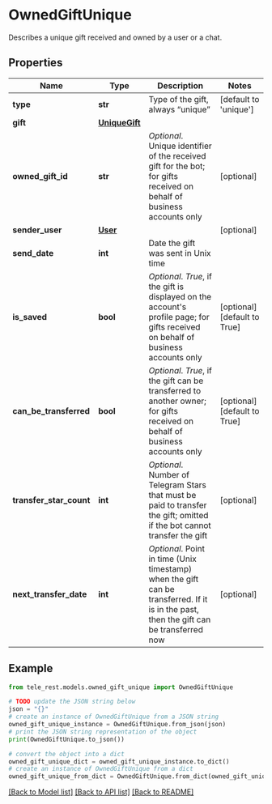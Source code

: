 # OwnedGiftUnique

Describes a unique gift received and owned by a user or a chat.

## Properties

Name | Type | Description | Notes
------------ | ------------- | ------------- | -------------
**type** | **str** | Type of the gift, always “unique” | [default to 'unique']
**gift** | [**UniqueGift**](UniqueGift.md) |  | 
**owned_gift_id** | **str** | *Optional*. Unique identifier of the received gift for the bot; for gifts received on behalf of business accounts only | [optional] 
**sender_user** | [**User**](User.md) |  | [optional] 
**send_date** | **int** | Date the gift was sent in Unix time | 
**is_saved** | **bool** | *Optional*. *True*, if the gift is displayed on the account&#39;s profile page; for gifts received on behalf of business accounts only | [optional] [default to True]
**can_be_transferred** | **bool** | *Optional*. *True*, if the gift can be transferred to another owner; for gifts received on behalf of business accounts only | [optional] [default to True]
**transfer_star_count** | **int** | *Optional*. Number of Telegram Stars that must be paid to transfer the gift; omitted if the bot cannot transfer the gift | [optional] 
**next_transfer_date** | **int** | *Optional*. Point in time (Unix timestamp) when the gift can be transferred. If it is in the past, then the gift can be transferred now | [optional] 

## Example

```python
from tele_rest.models.owned_gift_unique import OwnedGiftUnique

# TODO update the JSON string below
json = "{}"
# create an instance of OwnedGiftUnique from a JSON string
owned_gift_unique_instance = OwnedGiftUnique.from_json(json)
# print the JSON string representation of the object
print(OwnedGiftUnique.to_json())

# convert the object into a dict
owned_gift_unique_dict = owned_gift_unique_instance.to_dict()
# create an instance of OwnedGiftUnique from a dict
owned_gift_unique_from_dict = OwnedGiftUnique.from_dict(owned_gift_unique_dict)
```
[[Back to Model list]](../README.md#documentation-for-models) [[Back to API list]](../README.md#documentation-for-api-endpoints) [[Back to README]](../README.md)


